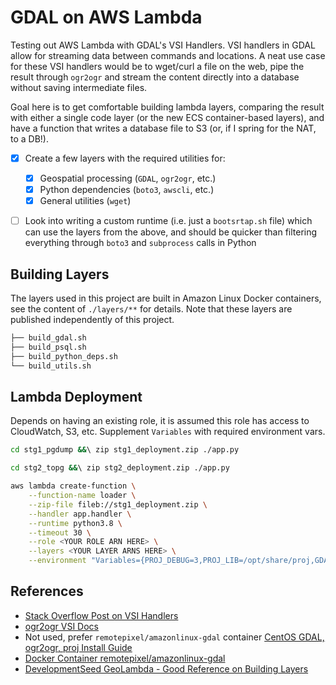 # GDAL on AWS Lambda

Testing out AWS Lambda with GDAL's VSI Handlers. VSI handlers in GDAL allow for streaming data between commands and locations. A neat use case for these VSI handlers would be to wget/curl a file on the web, pipe the result through `ogr2ogr` and stream the content directly into a database without saving intermediate files.

Goal here is to get comfortable building lambda layers, comparing the result with either a single code layer (or the new ECS container-based layers), and have a function that writes a database file to S3 (or, if I spring for the NAT, to a DB!).

- [x] Create a few layers with the required utilities for:

  - [x] Geospatial processing (`GDAL`, `ogr2ogr`, etc.)
  - [x] Python dependencies (`boto3`, `awscli`, etc.)
  - [x] General utilities (`wget`)

- [ ] Look into writing a custom runtime (i.e. just a `bootsrtap.sh` file) which can use the layers from the above, and should  be quicker than filtering everything through `boto3` and `subprocess` calls in Python

## Building Layers

The layers used in this project are built in Amazon Linux Docker containers, see the content of `./layers/**` for details. Note that these layers are published independently of this project.

```bash
├── build_gdal.sh
├── build_psql.sh
├── build_python_deps.sh
└── build_utils.sh
```

## Lambda Deployment

Depends on having an existing role, it is assumed this role has access to CloudWatch, S3, etc. Supplement `Variables` with required environment vars.

```bash
cd stg1_pgdump &&\ zip stg1_deployment.zip ./app.py

cd stg2_topg &&\ zip stg2_deployment.zip ./app.py

aws lambda create-function \
    --function-name loader \
    --zip-file fileb://stg1_deployment.zip \
    --handler app.handler \
    --runtime python3.8 \
    --timeout 30 \
    --role <YOUR ROLE ARN HERE> \
    --layers <YOUR LAYER ARNS HERE> \
    --environment "Variables={PROJ_DEBUG=3,PROJ_LIB=/opt/share/proj,GDAL_DATA=/opt/share/gdal}"
```

## References

- [Stack Overflow Post on VSI Handlers](https://gis.stackexchange.com/questions/122082/piping-data-to-ogr2ogr)
- [ogr2ogr VSI Docs](https://gdal.org/user/virtual_file_systems.html)
- Not used, prefer `remotepixel/amazonlinux-gdal` container [CentOS GDAL, ogr2ogr, proj Install Guide](9https://gist.github.com/abelcallejo/e75eb93d73db6f163b076d0232fc7d7e) 
- [Docker Container remotepixel/amazonlinux-gdal](https://hub.docker.com/r/remotepixel/amazonlinux-gdal)
- [DevelopmentSeed GeoLambda - Good Reference on Building Layers](https://github.com/developmentseed/geolambda/blob/master/bin/package.sh)


